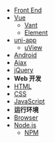 * [Front End](front-end/README.md)
* [Vue](front-end/vue/README.md)
    * [Vant](front-end/vue/vant.md)
    * [Element](front-end/vue/element.md)
* [uni-app](front-end/dcloud/uniapp/README.md)
    * [uView](front-end/dcloud/uniapp/uview.md)
* [Android](front-end/android/README.md)
* [Ajax](front-end/ajax.md)
* [jQuery](front-end/jquery.md)
* **Web 开发**
* [HTML](front-end/html/README.md)
* [CSS](front-end/css/README.md)
* [JavaScript](front-end/javascript/README.md)
* **运行环境**
* [Browser](front-end/browser.md)
* [Node.js](front-end/nodejs/README.md)
    * [NPM](front-end/nodejs/npm.md)
